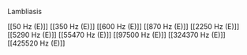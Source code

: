 Lambliasis

[[50 Hz (E)]]
[[350 Hz (E)]]
[[600 Hz (E)]]
[[870 Hz (E)]]
[[2250 Hz (E)]]
[[5290 Hz (E)]]
[[55470 Hz (E)]]
[[97500 Hz (E)]]
[[324370 Hz (E)]]
[[425520 Hz (E)]]